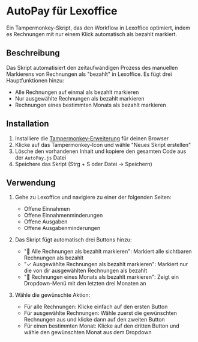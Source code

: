 # AutoPay für Lexoffice

Ein Tampermonkey-Skript, das den Workflow in Lexoffice optimiert, indem es Rechnungen mit nur einem Klick automatisch als bezahlt markiert.

## Beschreibung

Das Skript automatisiert den zeitaufwändigen Prozess des manuellen Markierens von Rechnungen als "bezahlt" in Lexoffice. Es fügt drei Hauptfunktionen hinzu:

- Alle Rechnungen auf einmal als bezahlt markieren
- Nur ausgewählte Rechnungen als bezahlt markieren
- Rechnungen eines bestimmten Monats als bezahlt markieren

## Installation

1. Installiere die [Tampermonkey-Erweiterung](https://www.tampermonkey.net/) für deinen Browser
2. Klicke auf das Tampermonkey-Icon und wähle "Neues Skript erstellen"
3. Lösche den vorhandenen Inhalt und kopiere den gesamten Code aus der `AutoPay.js` Datei
4. Speichere das Skript (Strg + S oder Datei -> Speichern)

## Verwendung

1. Gehe zu Lexoffice und navigiere zu einer der folgenden Seiten:
   - Offene Einnahmen
   - Offene Einnahmenminderungen
   - Offene Ausgaben
   - Offene Ausgabenminderungen

2. Das Skript fügt automatisch drei Buttons hinzu:
   - "🔄 Alle Rechnungen als bezahlt markieren": Markiert alle sichtbaren Rechnungen als bezahlt
   - "✓ Ausgewählte Rechnungen als bezahlt markieren": Markiert nur die von dir ausgewählten Rechnungen als bezahlt
   - "📅 Rechnungen eines Monats als bezahlt markieren": Zeigt ein Dropdown-Menü mit den letzten drei Monaten an

3. Wähle die gewünschte Aktion:
   - Für alle Rechnungen: Klicke einfach auf den ersten Button
   - Für ausgewählte Rechnungen: Wähle zuerst die gewünschten Rechnungen aus und klicke dann auf den zweiten Button
   - Für einen bestimmten Monat: Klicke auf den dritten Button und wähle den gewünschten Monat aus dem Dropdown


